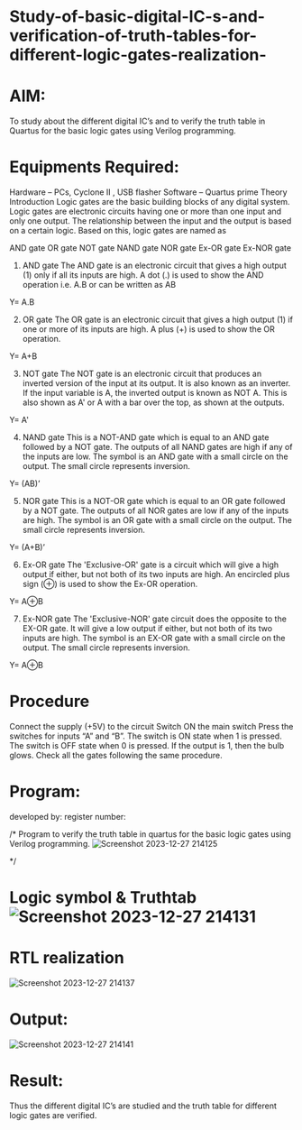 # Study-of-basic-digital-IC-s-and-verification-of-truth-tables-for-different-logic-gates-realization-
# AIM:
To study about the different digital IC’s and to verify the truth table in Quartus for the basic logic gates using Verilog programming.

# Equipments Required:
Hardware – PCs, Cyclone II , USB flasher
Software – Quartus prime Theory Introduction Logic gates are the basic building blocks of any digital system. Logic gates are electronic circuits having one or more than one input and only one output. The relationship between the input and the output is based on a certain logic. Based on this, logic gates are named as

AND gate
OR gate
NOT gate
NAND gate
NOR gate
Ex-OR gate
Ex-NOR gate
1) AND gate
The AND gate is an electronic circuit that gives a high output (1) only if all its inputs are high. A dot (.) is used to show the AND operation i.e. A.B or can be written as AB

Y= A.B

2) OR gate
The OR gate is an electronic circuit that gives a high output (1) if one or more of its inputs are high. A plus (+) is used to show the OR operation.

Y= A+B

3) NOT gate
The NOT gate is an electronic circuit that produces an inverted version of the input at its output. It is also known as an inverter. If the input variable is A, the inverted output is known as NOT A. This is also shown as A' or A with a bar over the top, as shown at the outputs.

Y= A'

4) NAND gate
This is a NOT-AND gate which is equal to an AND gate followed by a NOT gate. The outputs of all NAND gates are high if any of the inputs are low. The symbol is an AND gate with a small circle on the output. The small circle represents inversion.

Y= (AB)’

5) NOR gate
This is a NOT-OR gate which is equal to an OR gate followed by a NOT gate. The outputs of all NOR gates are low if any of the inputs are high. The symbol is an OR gate with a small circle on the output. The small circle represents inversion.

Y= (A+B)’

6) Ex-OR gate
The 'Exclusive-OR' gate is a circuit which will give a high output if either, but not both of its two inputs are high. An encircled plus sign (⊕) is used to show the Ex-OR operation.

Y= A⊕B

7) Ex-NOR gate
The 'Exclusive-NOR' gate circuit does the opposite to the EX-OR gate. It will give a low output if either, but not both of its two inputs are high. The symbol is an EX-OR gate with a small circle on the output. The small circle represents inversion.

Y= A⊕B

# Procedure
Connect the supply (+5V) to the circuit
Switch ON the main switch
Press the switches for inputs “A” and “B”. The switch is ON state when 1 is pressed. The switch is OFF state when 0 is pressed.
If the output is 1, then the bulb glows.
Check all the gates following the same procedure.
# Program:
 developed by:
 register number:




/*
Program to verify the truth table in quartus for the basic logic gates using Verilog programming.
![Screenshot 2023-12-27 214125](https://github.com/23000966/Study-of-basic-digital-IC-s-and-verification-of-truth-tables-for-different-logic-gates-realization-/assets/153983364/8b76c5eb-1975-46a1-91f9-8a459343d9a5)
                                                                                           
*/
# Logic symbol & Truthtab![Screenshot 2023-12-27 214131](https://github.com/23000966/Study-of-basic-digital-IC-s-and-verification-of-truth-tables-for-different-logic-gates-realization-/assets/153983364/f6cdf197-48d9-4dfa-b1da-b81ee64dc004)


# RTL realization
![Screenshot 2023-12-27 214137](https://github.com/23000966/Study-of-basic-digital-IC-s-and-verification-of-truth-tables-for-different-logic-gates-realization-/assets/153983364/1aca639b-3ed6-4da5-9d70-bda3ae3b0bfe)


# Output:
![Screenshot 2023-12-27 214141](https://github.com/23000966/Study-of-basic-digital-IC-s-and-verification-of-truth-tables-for-different-logic-gates-realization-/assets/153983364/9285c5ba-3b89-4de3-994d-03ea51ca3d58)

  
# Result:
Thus the different digital IC’s are studied and the truth table for different logic gates are verified.
